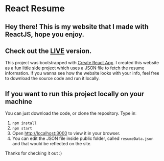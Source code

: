 # React Resume
## Hey there! This is my website that I made with ReactJS, hope you enjoy.
## Check out the [LIVE](https://darshit-singh.github.io/react-resume) version.

This project was bootstrapped with [Create React App](https://github.com/facebook/create-react-app). I created this website as a fun little side project which uses a JSON file to fetch the resume information. If you wanna see how the website looks with your info, feel free to download the source code and run it locally.

## If you want to run this project locally on your machine

You can just download the code, or clone the repository. Type in:
1. `npm install` 
2. `npm start`
3. Open [http://localhost:3000](http://localhost:3000) to view it in your browser.
4. You can edit the JSON file inside public folder, called `resumeData.json` and that would be reflected on the site.

Thanks for checking it out :)
